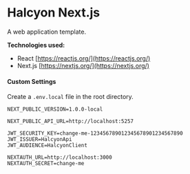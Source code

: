 # Halcyon Next.js

A web application template.

**Technologies used:**

-   React
    [https://reactjs.org/](https://reactjs.org/)
-   Next.js
    [https://nextjs.org/](https://nextjs.org/)

#### Custom Settings

Create a `.env.local` file in the root directory.

```
NEXT_PUBLIC_VERSION=1.0.0-local

NEXT_PUBLIC_API_URL=http://localhost:5257

JWT_SECURITY_KEY=change-me-123456789012345678901234567890
JWT_ISSUER=HalcyonApi
JWT_AUDIENCE=HalcyonClient

NEXTAUTH_URL=http://localhost:3000
NEXTAUTH_SECRET=change-me
```

